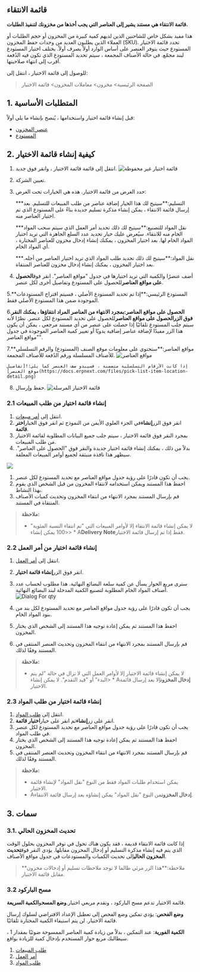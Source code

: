## قائمة الانتقاء

**قائمة الانتقاء هي مستند يشير إلى العناصر التي يجب أخذها من مخزونك لتنفيذ الطلبات.**

هذا مفيد بشكل خاص للشاحنين الذين لديهم كمية كبيرة من المخزون أو حجم الطلبات أو العملاء الذين يطلبون العديد من وحدات حفظ المخزون (SKU). تحدد قائمة الاختيار المستودع حيث يتوفر العنصر على أساس الوارد أولاً يصرف أولاً. يختلف اختيار المستودع لبند مجمّع. في حالة الأصناف المجمعة ، سيتم تحديد المستودع الذي تكون فيه الدُفعة أقرب إلى انتهاء صلاحيتها.

للوصول إلى قائمة الاختيار ، انتقل إلى:

> الصفحة الرئيسية> مخزون> معاملات المخزون> قائمة الاختيار

## 1. المتطلبات الأساسية

قبل إنشاء قائمة اختيار واستخدامها ، يُنصح بإنشاء ما يلي أولاً:

* [عنصر المخزون](https://docs.erpnext.com/docs/v13/user/manual/en/stock/item)
* [المستودع](https://docs.erpnext.com/docs/v13/user/manual/en/stock/warehouse)

## 2. كيفية إنشاء قائمة الاختيار

1. انتقل إلى قائمة قائمة الاختيار ، وانقر فوق جديد. ![قائمة اختيار غير محفوظة](https://docs.erpnext.com/files/pick-list-unsaved-doc.png)
    
2. تعيين الشركة.
    
3. حدد الغرض من قائمة الاختيار. هذه هي الخيارات تحت الغرض:
    
   ***التسليم:**سيتيح لك هذا الخيار إضافة عناصر من طلب المبيعات للتسليم. بعد إرسال قائمة الانتقاء ، يمكن إنشاء مذكرة تسليم جديدة بناءً على المستودع الذي تم اختيار العناصر منه.
        
   ***نقل المواد للتصنيع:**سيتيح لك ذلك تحديد أمر العمل الذي سيتم سحب المواد الخام منه للانتقاء. سيُعرض عليك خيار تحديد عدد السلع الجاهزة التي تريد اختيار المواد الخام لها. بعد اختيار المخزون ، يمكنك إنشاء إدخال مخزون للعناصر المختارة ، أي المواد الخام.
        
   ***نقل المواد:**سيتيح لك ذلك تحديد طلب المواد الذي تريد اختيار العناصر من أجله. بعد اختيار المخزون ، يمكنك إنشاء إدخال مخزون للعناصر المنتقاة.
        
4. أضف عنصرًا والكمية التي تريد اختيارها في جدول "مواقع العناصر". انقر فوق**الحصول على مواقع العناصر**للحصول على المستودع وتفاصيل أخرى لكل عنصر.
    
5.**المستودع الرئيسي:**إذا تم تحديد المستودع الأصلي ، فسيتم اقتراح المستودعات الموجودة ضمن هذا المستودع الأصلي فقط.
    
6.**الحصول على مواقع العناصر:**بمجرد الانتهاء من العناصر المراد انتقاؤها ، يمكنك النقر فوق الزر**الحصول على مواقع العناصر**للحصول على تحديد المستودع لكل عنصر. نظرًا لأنه سيتم جلب المستودع تلقائيًا إذا حصلت على عنصر من أي مستند مرجعي ، يمكن أن يكون هذا الزر مفيدًا لإضافة عناصر إضافية يدويًا أو تغيير كمية العناصر الموجودة في جدول "مواقع العناصر".
    
7.**مواقع العناصر:**ستحتوي على معلومات موقع الصنف (المستودع) والرقم التسلسلي للأصناف المسلسلة ورقم الدُفعة للأصناف المجمعة. ![مواقع العناصر](https://docs.erpnext.com/files/pick-list-item-locations.png)
    
    إذا كانت الأرقام التسلسلية متضمنة ، فسيبدو صف العنصر كما يلي:![تفاصيل موقع العنصر](https://docs.erpnext.com/files/pick-list-item-location-detail.png)
    
8. حفظ وإرسال. ![قائمة الاختيار المرسلة](https://docs.erpnext.com/files/pick-list-submitted-doc.png)
    

### 2.1 إنشاء قائمة اختيار من طلب المبيعات

1. انتقل إلى [أمر مبيعات](https://docs.erpnext.com/docs/v13/user/manual/en/selling/sales-order).
2. انقر فوق الزر**إنشاء**في الجزء العلوي الأيمن من النموذج ثم انقر فوق الخيار**اختر قائمة**.
3. بمجرد النقر فوق قائمة الاختيار ، سيتم جلب جميع البيانات المطلوبة لقائمة الاختيار من طلب المبيعات.
4. بدلاً من ذلك ، يمكنك إنشاء قائمة اختيار جديدة والنقر فوق "الحصول على العناصر". سيظهر هذا نافذة منبثقة لجميع أوامر المبيعات المعلقة.

![](https://docs.erpnext.com/files/Screenshot٪202021-12-29٪20at٪2012.04.24٪20PM.png)

1. يجب أن تكون قادرًا على رؤية جدول مواقع العناصر مع تحديد المستودع لكل عنصر.
2. احفظ هذا المستند ويمكن استخدامه لانتقاء المخزون من قبل الشخص الذي يقوم بهذا النشاط.
3. قم بإرسال المستند بمجرد الانتهاء من انتقاء المخزون وتحديث كميات الأصناف المنتقاة في المستند.

>**ملاحظة:**
>
> * لا يمكن إنشاء قائمة الانتقاء إلا لأوامر المبيعات التي "تم انتقاء النسبة المئوية" <100
يمكن إنشاء> * A**Delivery Note**فقط إذا تم إرسال قائمة الاختيار.

### 2.2 إنشاء قائمة اختيار من أمر العمل

1. انتقل إلى [أمر العمل](https://docs.erpnext.com/docs/v13/user/manual/en/manufacturing/work-order).
2. انقر فوق الزر**إنشاء قائمة اختيار**.
3. سترى مربع الحوار يسأل عن كمية سلعة البضائع النهائية. هذا مطلوب لحساب عدد أصناف المواد الخام المطلوبة لتصنيع الكمية المدخلة لبند البضائع النهائية. ![Dialog For qty](https://docs.erpnext.com/files/pick-list-dialog-for-qty.png)
    
4. يجب أن تكون قادرًا على رؤية جدول مواقع العناصر مع تحديد المستودع لكل بند من بنود المواد الخام.
    
5. احفظ هذا المستند ثم يمكن إعادة توجيه هذا المستند إلى الشخص الذي يختار المخزون.
6. قم بإرسال المستند بمجرد الانتهاء من انتقاء المخزون وتحديث العنصر المنتقى في المستند وفقًا لذلك.

>**ملاحظة:**
>
> * لا يمكن إنشاء قائمة الاختيار إلا لأوامر العمل التي لا تزال في حالة "لم يتم البدء" أو "قيد التقدم".
لا يمكن إنشاء> * A**إدخال المخزون**إلا بعد إرسال قائمة الاختيار.

### 2.3 إنشاء قائمة اختيار من طلب المواد

1. انتقل إلى [طلب المواد](https://docs.erpnext.com/docs/v13/user/manual/en/stock/material-request).
2. انقر على زر**إنشاء**ثم انقر على خيار**اختيار قائمة**.
3. يجب أن تكون قادرًا على رؤية جدول مواقع العناصر مع تحديد المستودع لكل عنصر في طلب المواد.
4. احفظ هذا المستند ثم يمكن إعادة توجيه هذا المستند إلى الشخص الذي يختار المخزون.
5. قم بإرسال المستند بمجرد الانتهاء من انتقاء المخزون وتحديث العنصر المنتقى في المستند وفقًا لذلك.

>**ملاحظة:**
>
> * يمكن استخدام طلبات المواد فقط من النوع "نقل المواد" لإنشاء قائمة الاختيار.
> * A**إدخال المخزون**من النوع "نقل المواد" يمكن إنشاؤه بعد إرسال قائمة الانتقاء.

## 3. سمات

### 3.1. تحديث المخزون الحالي

إذا كانت قائمة الانتقاء قديمة ، فقد يكون هناك تحول في توفر المخزون بحلول الوقت الذي يتم فيه إنشاء مذكرة التسليم أو إدخال المخزون مقابلها. يؤدي النقر فوق**تحديث المخزون الحالي**إلى تحديث الكميات والمستودعات في جدول مواقع الأصناف.

>**ملاحظة:**هذا الزر مرئي طالما لا توجد ملاحظات تسليم أو إدخالات مخزون مقابل قائمة الاختيار.

### 3.2 مسح الباركود

قائمة الاختيار تدعم مسح الباركود ، وتقدم مربعي اختيار.**وضع المسح**و**الكمية السريعة**.

**وضع الفحص**: يؤدي تمكين وضع الفحص إلى تعطيل الإعداد الافتراضي لسلوك إرسال قائمة الاختيار. لن يتم استيفاء الكمية المختارة تلقائيًا.

**الكمية الفورية**: عند التمكين ، بدلاً من زيادة كمية العناصر الممسوحة ضوئيًا بمقدار 1 ، سيطالبك مربع حوار المستخدم بإدخال كمية للزيادة بواقع.

1. [طلب المبيعات](https://docs.erpnext.com/docs/v13/user/manual/en/selling/sales-order)
2. [أمر العمل](https://docs.erpnext.com/docs/v13/user/manual/en/manufacturing/work-order)
3. [طلب المواد](https://docs.erpnext.com/docs/v13/user/manual/en/stock/material-request)